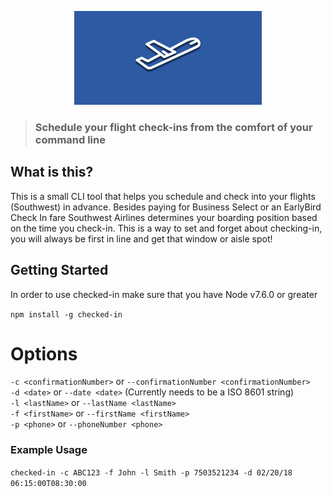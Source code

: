 <p align="center"><img src="./checked-in.png" height="150" width="300" /></p>

> ### Schedule your flight check-ins from the comfort of your command line

## What is this?

This is a small CLI tool that helps you schedule and check into your flights
(Southwest) in advance. Besides paying for Business Select or an EarlyBird Check
In fare Southwest Airlines determines your boarding position based on the time
you check-in. This is a way to set and forget about checking-in, you will always
be first in line and get that window or aisle spot!

## Getting Started

In order to use checked-in make sure that you have Node v7.6.0 or greater

`npm install -g checked-in`

# Options

`-c <confirmationNumber>` or `--confirmationNumber <confirmationNumber>` 
<br>
`-d <date>` or `--date <date>` (Currently needs to be a ISO 8601 string)
<br>
`-l <lastName>` or `--lastName <lastName>`
<br>
`-f <firstName>` or `--firstName <firstName>`
<br>
`-p <phone>` or `--phoneNumber <phone>`

### Example Usage

`checked-in -c ABC123 -f John -l Smith -p 7503521234 -d 02/20/18 06:15:00T08:30:00`
